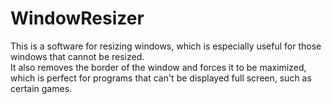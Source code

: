 # WindowResizer
This is a software for resizing windows, which is especially useful for those windows that cannot be resized. <br>
It also removes the border of the window and forces it to be maximized, which is perfect for programs that can't be displayed full screen, such as certain games.
